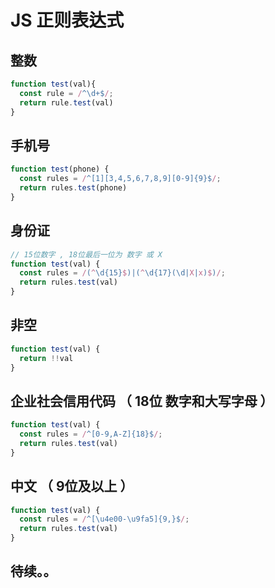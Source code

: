 # JS 正则表达式


## 整数
```js
function test(val){
  const rule = /^\d+$/;
  return rule.test(val)
}
```

## 手机号
```js
function test(phone) {
  const rules = /^[1][3,4,5,6,7,8,9][0-9]{9}$/;
  return rules.test(phone)
}
```

## 身份证
```js
// 15位数字 , 18位最后一位为 数字 或 X
function test(val) {
  const rules = /(^\d{15}$)|(^\d{17}(\d|X|x)$)/;
  return rules.test(val)
}
```
## 非空
```js
function test(val) {
  return !!val
}
```

## 企业社会信用代码 （ 18位 数字和大写字母 ）
```js
function test(val) {
  const rules = /^[0-9,A-Z]{18}$/;
  return rules.test(val)
}
```

## 中文 （ 9位及以上 ）
```js
function test(val) {
  const rules = /^[\u4e00-\u9fa5]{9,}$/;
  return rules.test(val)
}
```

## 待续。。


